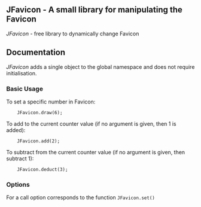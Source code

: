 ## JFavicon - A small library for manipulating the Favicon
*JFavicon* - free library to dynamically change Favicon

## Documentation
*JFavicon* adds a single object to the global namespace and does not require initialisation.

### Basic Usage
To set a specific number in Favicon:

        JFavicon.draw(6);

To add to the current counter value (if no argument is given, then 1 is added):

        JFavicon.add(2);
        
To subtract from the current counter value (if no argument is given, then subtract 1):

        JFavicon.deduct(3);
        
### Options
For a call option corresponds to the function `JFavicon.set()`